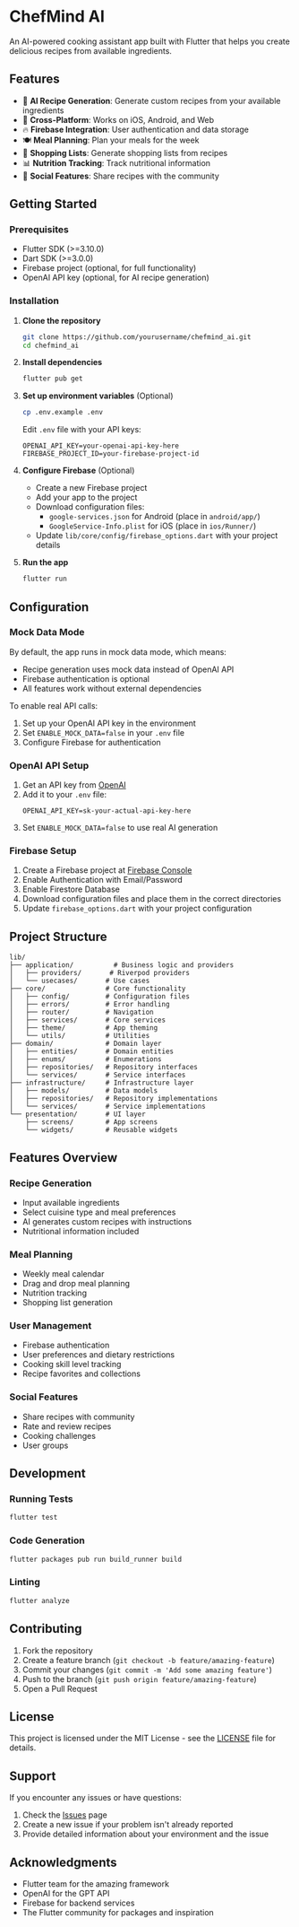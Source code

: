# ChefMind AI

An AI-powered cooking assistant app built with Flutter that helps you create delicious recipes from available ingredients.

## Features

- 🤖 **AI Recipe Generation**: Generate custom recipes from your available ingredients
- 📱 **Cross-Platform**: Works on iOS, Android, and Web
- 🔥 **Firebase Integration**: User authentication and data storage
- 🍽️ **Meal Planning**: Plan your meals for the week
- 🛒 **Shopping Lists**: Generate shopping lists from recipes
- 📊 **Nutrition Tracking**: Track nutritional information
- 👥 **Social Features**: Share recipes with the community

## Getting Started

### Prerequisites

- Flutter SDK (>=3.10.0)
- Dart SDK (>=3.0.0)
- Firebase project (optional, for full functionality)
- OpenAI API key (optional, for AI recipe generation)

### Installation

1. **Clone the repository**
   ```bash
   git clone https://github.com/yourusername/chefmind_ai.git
   cd chefmind_ai
   ```

2. **Install dependencies**
   ```bash
   flutter pub get
   ```

3. **Set up environment variables** (Optional)
   ```bash
   cp .env.example .env
   ```
   Edit `.env` file with your API keys:
   ```
   OPENAI_API_KEY=your-openai-api-key-here
   FIREBASE_PROJECT_ID=your-firebase-project-id
   ```

4. **Configure Firebase** (Optional)
   - Create a new Firebase project
   - Add your app to the project
   - Download configuration files:
     - `google-services.json` for Android (place in `android/app/`)
     - `GoogleService-Info.plist` for iOS (place in `ios/Runner/`)
   - Update `lib/core/config/firebase_options.dart` with your project details

5. **Run the app**
   ```bash
   flutter run
   ```

## Configuration

### Mock Data Mode

By default, the app runs in mock data mode, which means:
- Recipe generation uses mock data instead of OpenAI API
- Firebase authentication is optional
- All features work without external dependencies

To enable real API calls:
1. Set up your OpenAI API key in the environment
2. Set `ENABLE_MOCK_DATA=false` in your `.env` file
3. Configure Firebase for authentication

### OpenAI API Setup

1. Get an API key from [OpenAI](https://platform.openai.com/api-keys)
2. Add it to your `.env` file:
   ```
   OPENAI_API_KEY=sk-your-actual-api-key-here
   ```
3. Set `ENABLE_MOCK_DATA=false` to use real AI generation

### Firebase Setup

1. Create a Firebase project at [Firebase Console](https://console.firebase.google.com/)
2. Enable Authentication with Email/Password
3. Enable Firestore Database
4. Download configuration files and place them in the correct directories
5. Update `firebase_options.dart` with your project configuration

## Project Structure

```
lib/
├── application/          # Business logic and providers
│   ├── providers/       # Riverpod providers
│   └── usecases/       # Use cases
├── core/               # Core functionality
│   ├── config/         # Configuration files
│   ├── errors/         # Error handling
│   ├── router/         # Navigation
│   ├── services/       # Core services
│   ├── theme/          # App theming
│   └── utils/          # Utilities
├── domain/             # Domain layer
│   ├── entities/       # Domain entities
│   ├── enums/          # Enumerations
│   ├── repositories/   # Repository interfaces
│   └── services/       # Service interfaces
├── infrastructure/     # Infrastructure layer
│   ├── models/         # Data models
│   ├── repositories/   # Repository implementations
│   └── services/       # Service implementations
└── presentation/       # UI layer
    ├── screens/        # App screens
    └── widgets/        # Reusable widgets
```

## Features Overview

### Recipe Generation
- Input available ingredients
- Select cuisine type and meal preferences
- AI generates custom recipes with instructions
- Nutritional information included

### Meal Planning
- Weekly meal calendar
- Drag and drop meal planning
- Nutrition tracking
- Shopping list generation

### User Management
- Firebase authentication
- User preferences and dietary restrictions
- Cooking skill level tracking
- Recipe favorites and collections

### Social Features
- Share recipes with community
- Rate and review recipes
- Cooking challenges
- User groups

## Development

### Running Tests
```bash
flutter test
```

### Code Generation
```bash
flutter packages pub run build_runner build
```

### Linting
```bash
flutter analyze
```

## Contributing

1. Fork the repository
2. Create a feature branch (`git checkout -b feature/amazing-feature`)
3. Commit your changes (`git commit -m 'Add some amazing feature'`)
4. Push to the branch (`git push origin feature/amazing-feature`)
5. Open a Pull Request

## License

This project is licensed under the MIT License - see the [LICENSE](LICENSE) file for details.

## Support

If you encounter any issues or have questions:
1. Check the [Issues](https://github.com/yourusername/chefmind_ai/issues) page
2. Create a new issue if your problem isn't already reported
3. Provide detailed information about your environment and the issue

## Acknowledgments

- Flutter team for the amazing framework
- OpenAI for the GPT API
- Firebase for backend services
- The Flutter community for packages and inspiration